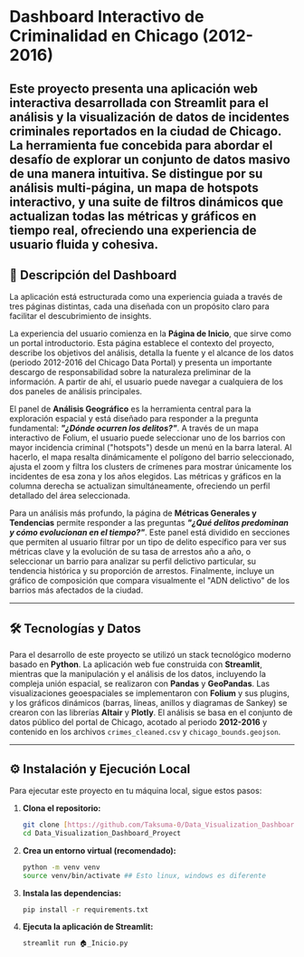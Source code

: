 # Dashboard Interactivo de Criminalidad en Chicago (2012-2016)

Este proyecto presenta una aplicación web interactiva desarrollada con Streamlit para el análisis y la visualización de datos de incidentes criminales reportados en la ciudad de Chicago. La herramienta fue concebida para abordar el desafío de explorar un conjunto de datos masivo de una manera intuitiva. Se distingue por su **análisis multi-página**, un **mapa de hotspots interactivo**, y una suite de **filtros dinámicos** que actualizan todas las métricas y gráficos en tiempo real, ofreciendo una experiencia de usuario fluida y cohesiva.
---

## 📖 Descripción del Dashboard

La aplicación está estructurada como una experiencia guiada a través de tres páginas distintas, cada una diseñada con un propósito claro para facilitar el descubrimiento de insights.

La experiencia del usuario comienza en la **Página de Inicio**, que sirve como un portal introductorio. Esta página establece el contexto del proyecto, describe los objetivos del análisis, detalla la fuente y el alcance de los datos (periodo 2012-2016 del Chicago Data Portal) y presenta un importante descargo de responsabilidad sobre la naturaleza preliminar de la información. A partir de ahí, el usuario puede navegar a cualquiera de los dos paneles de análisis principales.

El panel de **Análisis Geográfico** es la herramienta central para la exploración espacial y está diseñado para responder a la pregunta fundamental: ***"¿Dónde ocurren los delitos?"***. A través de un mapa interactivo de Folium, el usuario puede seleccionar uno de los barrios con mayor incidencia criminal ("hotspots") desde un menú en la barra lateral. Al hacerlo, el mapa resalta dinámicamente el polígono del barrio seleccionado, ajusta el zoom y filtra los clusters de crímenes para mostrar únicamente los incidentes de esa zona y los años elegidos. Las métricas y gráficos en la columna derecha se actualizan simultáneamente, ofreciendo un perfil detallado del área seleccionada.

Para un análisis más profundo, la página de **Métricas Generales y Tendencias** permite responder a las preguntas ***"¿Qué delitos predominan y cómo evolucionan en el tiempo?"***. Este panel está dividido en secciones que permiten al usuario filtrar por un tipo de delito específico para ver sus métricas clave y la evolución de su tasa de arrestos año a año, o seleccionar un barrio para analizar su perfil delictivo particular, su tendencia histórica y su proporción de arrestos. Finalmente, incluye un gráfico de composición que compara visualmente el "ADN delictivo" de los barrios más afectados de la ciudad.

---

## 🛠️ Tecnologías y Datos

Para el desarrollo de este proyecto se utilizó un stack tecnológico moderno basado en **Python**. La aplicación web fue construida con **Streamlit**, mientras que la manipulación y el análisis de los datos, incluyendo la compleja unión espacial, se realizaron con **Pandas** y **GeoPandas**. Las visualizaciones geoespaciales se implementaron con **Folium** y sus plugins, y los gráficos dinámicos (barras, líneas, anillos y diagramas de Sankey) se crearon con las librerías **Altair** y **Plotly**. El análisis se basa en el conjunto de datos público del portal de Chicago, acotado al periodo **2012-2016** y contenido en los archivos `crimes_cleaned.csv` y `chicago_bounds.geojson`.

---

## ⚙️ Instalación y Ejecución Local

Para ejecutar este proyecto en tu máquina local, sigue estos pasos:

1.  **Clona el repositorio:**
    ```bash
    git clone [https://github.com/Taksuma-0/Data_Visualization_Dashboard_Proyect.git](https://github.com/Taksuma-0/Data_Visualization_Dashboard_Proyect.git)
    cd Data_Visualization_Dashboard_Proyect
    ```

2.  **Crea un entorno virtual (recomendado):**
    ```bash
    python -m venv venv
    source venv/bin/activate ## Esto linux, windows es diferente
    ```

3.  **Instala las dependencias:**
    ```bash
    pip install -r requirements.txt
    ```

4.  **Ejecuta la aplicación de Streamlit:**
    ```bash
    streamlit run 🏠_Inicio.py
    ```

